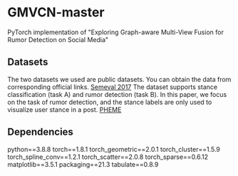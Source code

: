 # GMVCN-master
PyTorch implementation of "Exploring Graph-aware Multi-View Fusion for Rumor Detection on Social Media"

## Datasets
The two datasets we used are public datasets. You can obtain the data from corresponding official links.
[Semeval 2017](https://alt.qcri.org/semeval2017/task8/index.php?id=data-and-tools)
The dataset supports stance classification (task A) and rumor detection (task B). In this paper, we focus on the task of rumor detection, and the stance labels are only used to visualize user stance in a post. 
[PHEME](https://figshare.com/articles/dataset/PHEME_dataset_for_Rumour_Detection_and_Veracity_Classification/6392078)

## Dependencies
python==3.8.8
torch==1.8.1
torch_geometric==2.0.1
torch_cluster==1.5.9
torch_spline_conv==1.2.1
torch_scatter==2.0.8
torch_sparse==0.6.12
matplotlib==3.5.1 
packaging==21.3
tabulate==0.8.9

